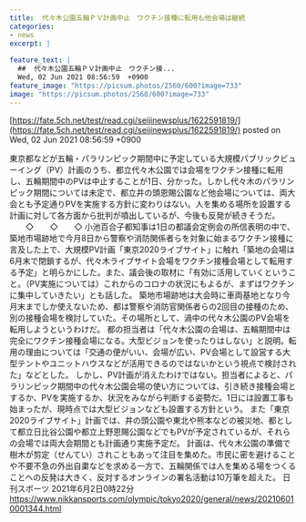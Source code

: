 ```yaml
---
title:  代々木公園五輪ＰＶ計画中止　ワクチン接種に転用も他会場は継続  
categories:
- news
excerpt: |
  
feature_text: |
  ##  代々木公園五輪ＰＶ計画中止　ワクチン接...
  Wed, 02 Jun 2021 08:56:59  +0900
feature_image: "https://picsum.photos/2560/600?image=733"
image: "https://picsum.photos/2560/600?image=733"
---
```


[https://fate.5ch.net/test/read.cgi/seijinewsplus/1622591819/](https://fate.5ch.net/test/read.cgi/seijinewsplus/1622591819/)
posted on Wed, 02 Jun 2021 08:56:59  +0900

<!--more-->

東京都などが五輪・パラリンピック期間中に予定している大規模パブリックビューイング（PV）計画のうち、都立代々木公園では会場をワクチン接種に転用し、五輪期間中のPVは中止することが1日、分かった。しかし代々木のパラリンピック期間については未定で、都立井の頭恩賜公園など他会場については、両大会とも予定通りPVを実施する方針に変わりはない。人を集める場所を設置する計画に対して各方面から批判が噴出しているが、今後も反発が続きそうだ。 　　◇　　◇　　◇ 小池百合子都知事は1日の都議会定例会の所信表明の中で、築地市場跡地で今月8日から警察や消防関係者らを対象に始まるワクチン接種に言及した上で、大規模PV計画「東京2020ライブサイト」に触れ「築地の会場は6月末で閉鎖するが、代々木ライブサイト会場をワクチン接種会場として転用する予定」と明らかにした。また、議会後の取材に「有効に活用していくということ。（PV実施については）これからのコロナの状況にもよるが、まずはワクチンに集中していきたい」とも話した。 築地市場跡地は大会時に車両基地となり今月末までしか使えないため、都は警察や消防官関係者らの2回目の接種のため、別の接種会場を検討していた。その場所として、渦中の代々木公園のPV会場を転用しようというわけだ。 都の担当者は「代々木公園の会場は、五輪期間中は完全にワクチン接種会場になる。大型ビジョンを使ったりはしない」と説明。転用の理由については「交通の便がいい、会場が広い、PV会場として設営する大型テントやユニットハウスなどが活用できるのではないかという視点で検討された」などとした。 しかし、PV計画が消えたわけではない。担当者によると、パラリンピック期間中の代々木公園会場の使い方については、引き続き接種会場とするか、PVを実施するか、状況をみながら判断する姿勢だ。1日には設置工事も始まったが、現時点では大型ビジョンなども設置する方針という。 また「東京2020ライブサイト」計画では、井の頭公園や東北や熊本などの被災地、都として都立日比谷公園や都立上野恩賜公園などでもPVが予定されているが、それらの会場では両大会期間とも計画通り実施予定だ。 計画は、代々木公園の準備で樹木が剪定（せんてい）されこともあって注目を集めた。市民に密を避けることや不要不急の外出自粛などを求める一方で、五輪関係では人を集める場をつくることへの反発は大きく、反対するオンラインの署名活動は10万筆を超えた。 日刊スポーツ 2021年6月2日0時22分 https://www.nikkansports.com/olympic/tokyo2020/general/news/202106010001344.html
